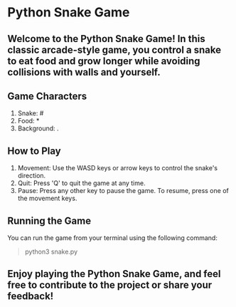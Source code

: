 # Python Snake Game

## Welcome to the Python Snake Game! In this classic arcade-style game, you control a snake to eat food and grow longer while avoiding collisions with walls and yourself.

## Game Characters

1. Snake: #
2. Food: *
3. Background: .

## How to Play

1. Movement: Use the WASD keys or arrow keys to control the snake's direction.
2. Quit: Press 'Q' to quit the game at any time.
3. Pause: Press any other key to pause the game. To resume, press one of the movement keys.

## Running the Game
You can run the game from your terminal using the following command:

>python3 snake.py

## Enjoy playing the Python Snake Game, and feel free to contribute to the project or share your feedback!

